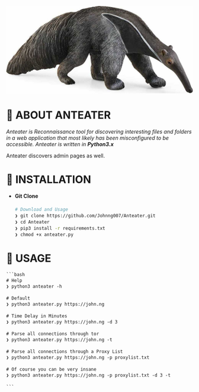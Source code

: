 ![](https://github.com/Johnng007/Anteater/blob/main/assets/logo.jpg?raw=true)

# 🤔 ABOUT ANTEATER

*Anteater is Reconnaissance tool for discovering interesting files and folders in a web application that most likely has been misconfigured to be accessible. Anteater is written in **Python3.x***
<p>Anteater discovers admin pages as well.</p>

# 🥊 INSTALLATION

   * #### Git Clone 
      ```bash
      # Download and Usage
      ❯ git clone https://github.com/Johnng007/Anteater.git
      ❯ cd Anteater
      ❯ pip3 install -r requirements.txt
      ❯ chmod +x anteater.py
      ```

# 🔨 USAGE

    ```bash
    # Help
    ❯ python3 anteater -h
      
    # Default
    ❯ python3 anteater.py https://john.ng
      
    # Time Delay in Minutes
    ❯ python3 anteater.py https://john.ng -d 3
      
    # Parse all connections through tor
    ❯ python3 anteater.py https://john.ng -t
      
    # Parse all connections through a Proxy List
    ❯ python3 anteater.py https://john.ng -p proxylist.txt
      
    # Of course you can be very insane
    ❯ python3 anteater.py https://john.ng -p proxylist.txt -d 3 -t
     
    ```
